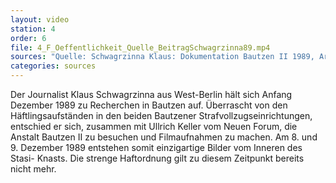 ```yaml
---
layout: video
station: 4
order: 6
file: 4_F_Oeffentlichkeit_Quelle_BeitragSchwagrzinna89.mp4
sources: "Quelle: Schwagrzinna Klaus: Dokumentation Bautzen II 1989, Archiv Gedenkst&#228;tte Bautzen"
categories: sources
---
```

Der Journalist Klaus Schwagrzinna aus West-Berlin h&#228;lt sich Anfang Dezember 1989 zu Recherchen in Bautzen auf. &#220;berrascht von den H&#228;ftlingsaufst&#228;nden in den beiden Bautzener Strafvollzugseinrichtungen, entschied er sich, zusammen mit Ullrich Keller vom Neuen Forum, die Anstalt Bautzen II zu besuchen und Filmaufnahmen zu machen. Am 8. und 9. Dezember 1989 entstehen somit einzigartige Bilder vom Inneren des Stasi- Knasts. Die strenge Haftordnung gilt zu diesem Zeitpunkt bereits nicht mehr.